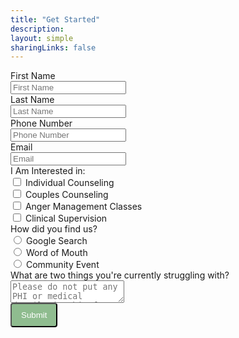 ```yaml
---
title: "Get Started"
description:
layout: simple
sharingLinks: false
---
```

<!-- Make sure you don't change the form action-->
<form action="https://api.staticforms.xyz/submit" method="post">
<!-- hidden fields & Attributes -->
<input type="hidden" name="accessKey" value="fd1b3bd8-e54c-4528-8286-aa1f33110a4d">
<input type="hidden" name="subject" value="Contact Form - egcs.health" />
<input type="text" name="replyTo" value="info@egcs.health" style="display:none">
<input type="hidden" name="redirectTo" value="https://dev.egcs.health/contact/success">
<!-- Data Fields -->
<div class="box-contact-us">
<div>
<label for="fname">First Name</lable> <br />
<input type="text" id="fname" name="$First-Name" placeholder="First Name" required>
</div>
<div>
<label for="lname">Last Name</lable> <br />
<input type="text" id="lname" name="$Last-Name" placeholder="Last Name" required>
</div>
<div>
<label for="phone">Phone Number</lable> <br />
<input type="tel" id="phone" name="$phone-number" placeholder="Phone Number" required>
</div>
<div>
<label for="email">Email</lable> <br />
<input type="email" id="email" name="$email-address" placeholder="Email" required>
</div>
<div>
<label>I Am Interested in:</label> <br />
<input type="checkbox" name="$interested-in" id="Individual Counseling" value="Individual Counseling"> <label for="Individual Counseling">Individual Counseling</label> <br />
<input type="checkbox" name="$interested-in" id="Couples Counseling" value="Couple’s Counseling"> <label for="Couples Counseling">Couples Counseling</label> <br />
<input type="checkbox" name="$interested-in" id="Anger Management" value="Anger Management Classes"> <label for="Anger Management">Anger Management Classes</label> <br />
<input type="checkbox" name="$interested-in" id="Supervision" value="Clinical Supervision"> <label for="Supervision">Clinical Supervision</label>
</div>
<div>
<label>How did you find us?</lable> <br />
<input type="radio" name="$How-Did-You-Find-Us" value="Google Search" id="Google Search"> <label for="Google-Seach">Google Search</lable> <br />
<input type="radio" name="$How-Did-You-Find-Us" value="Word of Mouth" id="Word of Mouth"> <label for="Word-of-Mouth">Word of Mouth</lable> <br />
<input type="radio" name="$How-Did-You-Find-Us" value="Community Event" id="Community-Event"> <label for="Community-Event">Community Event</lable><br />
</div>
<div>
<label for="message">What are two things you're currently struggling with?</label> <br />
<textarea id="message" name="$message-struggles" placeholder="Please do not put any PHI or medical details in this form"></textarea>                                                <br />
</div>
<div>
</div>
<div>
<input type="text" name="honeypot" style="display:none">
<input type="submit" value="Submit" style="color: white; background-color: #8FBC8F; border-radius: 4px; padding: 10px 15px;"/>
</div>
</div>
</form>
<div>
